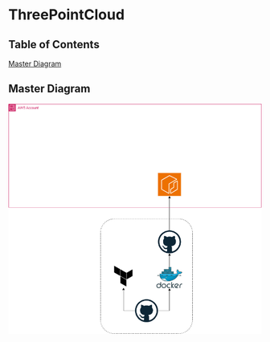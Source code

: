 # ThreePointCloud

## Table of Contents

[Master Diagram](#master-diagram)

## Master Diagram
![Alt Text](master-diagram.drawio.png)